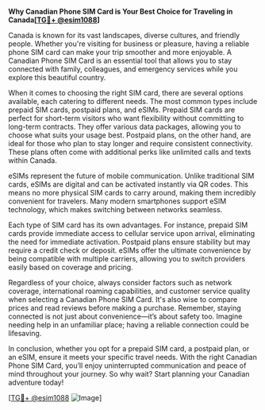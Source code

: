 **Why Canadian Phone SIM Card is Your Best Choice for Traveling in Canada[[TG💪+ @esim1088](https://t.me/s/esim1088)]**

Canada is known for its vast landscapes, diverse cultures, and friendly people. Whether you're visiting for business or pleasure, having a reliable phone SIM card can make your trip smoother and more enjoyable. A Canadian Phone SIM Card is an essential tool that allows you to stay connected with family, colleagues, and emergency services while you explore this beautiful country.

When it comes to choosing the right SIM card, there are several options available, each catering to different needs. The most common types include prepaid SIM cards, postpaid plans, and eSIMs. Prepaid SIM cards are perfect for short-term visitors who want flexibility without committing to long-term contracts. They offer various data packages, allowing you to choose what suits your usage best. Postpaid plans, on the other hand, are ideal for those who plan to stay longer and require consistent connectivity. These plans often come with additional perks like unlimited calls and texts within Canada.

eSIMs represent the future of mobile communication. Unlike traditional SIM cards, eSIMs are digital and can be activated instantly via QR codes. This means no more physical SIM cards to carry around, making them incredibly convenient for travelers. Many modern smartphones support eSIM technology, which makes switching between networks seamless. 

Each type of SIM card has its own advantages. For instance, prepaid SIM cards provide immediate access to cellular service upon arrival, eliminating the need for immediate activation. Postpaid plans ensure stability but may require a credit check or deposit. eSIMs offer the ultimate convenience by being compatible with multiple carriers, allowing you to switch providers easily based on coverage and pricing.

Regardless of your choice, always consider factors such as network coverage, international roaming capabilities, and customer service quality when selecting a Canadian Phone SIM Card. It's also wise to compare prices and read reviews before making a purchase. Remember, staying connected is not just about convenience—it’s about safety too. Imagine needing help in an unfamiliar place; having a reliable connection could be lifesaving.

In conclusion, whether you opt for a prepaid SIM card, a postpaid plan, or an eSIM, ensure it meets your specific travel needs. With the right Canadian Phone SIM Card, you’ll enjoy uninterrupted communication and peace of mind throughout your journey. So why wait? Start planning your Canadian adventure today!

[[TG💪+ @esim1088](https://t.me/s/esim1088) ![Image](https://i.postimg.cc/Y0z9fWf4/image.png)]